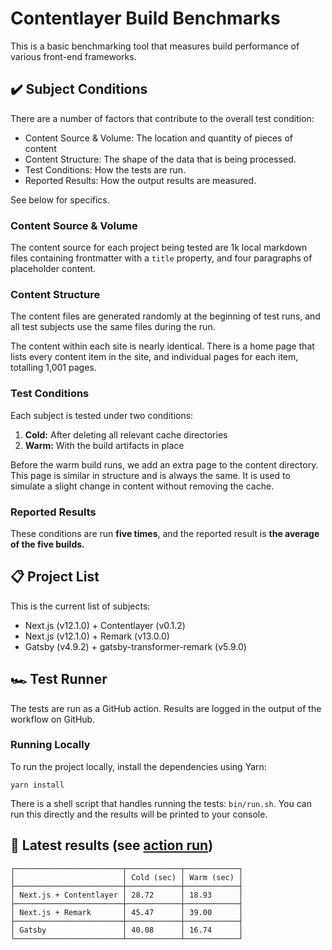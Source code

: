 # Contentlayer Build Benchmarks

This is a basic benchmarking tool that measures build performance of various front-end frameworks.

## ✔️ Subject Conditions

There are a number of factors that contribute to the overall test condition:

- Content Source & Volume: The location and quantity of pieces of content
- Content Structure: The shape of the data that is being processed.
- Test Conditions: How the tests are run.
- Reported Results: How the output results are measured.

See below for specifics.

### Content Source & Volume

The content source for each project being tested are 1k local markdown files containing frontmatter with a `title` property, and four paragraphs of placeholder content.

### Content Structure

The content files are generated randomly at the beginning of test runs, and all test subjects use the same files during the run.

The content within each site is nearly identical. There is a home page that lists every content item in the site, and individual pages for each item, totalling 1,001 pages.

### Test Conditions

Each subject is tested under two conditions:

1. **Cold:** After deleting all relevant cache directories
2. **Warm:** With the build artifacts in place

Before the warm build runs, we add an extra page to the content directory. This page is similar in structure and is always the same. It is used to simulate a slight change in content without removing the cache.

### Reported Results

These conditions are run **five times**, and the reported result is **the average of the five builds.**

## 📋 Project List

This is the current list of subjects:

- Next.js (v12.1.0) + Contentlayer (v0.1.2)
- Next.js (v12.1.0) + Remark (v13.0.0)
- Gatsby (v4.9.2) + gatsby-transformer-remark (v5.9.0)

## 🏎 Test Runner

The tests are run as a GitHub action. Results are logged in the output of the workflow on GitHub.

### Running Locally

To run the project locally, install the dependencies using Yarn:

    yarn install

There is a shell script that handles running the tests: `bin/run.sh`. You can run this directly and the results will be printed to your console.

## 🥇 Latest results (see [action run](https://github.com/contentlayerdev/contentlayer-benchmarks/runs/6215848133?check_suite_focus=true#step:5:274))

```
┌────────────────────────┬────────────┬────────────┐
│                        │ Cold (sec) │ Warm (sec) │
├────────────────────────┼────────────┼────────────┤
│ Next.js + Contentlayer │ 28.72      │ 18.93      │
├────────────────────────┼────────────┼────────────┤
│ Next.js + Remark       │ 45.47      │ 39.00      │
├────────────────────────┼────────────┼────────────┤
│ Gatsby                 │ 40.08      │ 16.74      │
└────────────────────────┴────────────┴────────────┘
```
